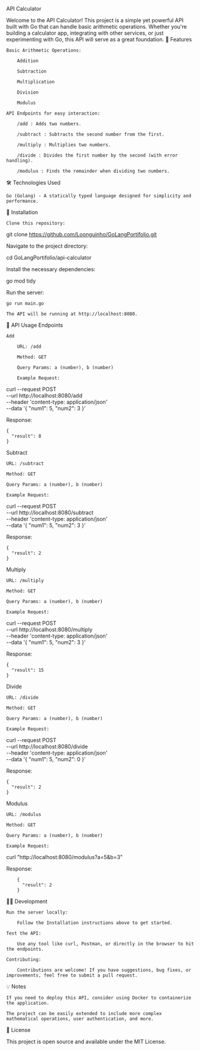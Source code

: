 API Calculator

Welcome to the API Calculator! This project is a simple yet powerful API built with Go that can handle basic arithmetic operations. Whether you're building a calculator app, integrating with other services, or just experimenting with Go, this API will serve as a great foundation.
🚀 Features

    Basic Arithmetic Operations:

        Addition

        Subtraction

        Multiplication

        Division

        Modulus

    API Endpoints for easy interaction:

        /add : Adds two numbers.

        /subtract : Subtracts the second number from the first.

        /multiply : Multiplies two numbers.

        /divide : Divides the first number by the second (with error handling).

        /modulus : Finds the remainder when dividing two numbers.

🛠️ Technologies Used

    Go (Golang) - A statically typed language designed for simplicity and performance.

🔧 Installation

    Clone this repository:

git clone https://github.com/Loonguinho/GoLangPortifolio.git

Navigate to the project directory:

cd GoLangPortifolio/api-calculator

Install the necessary dependencies:

go mod tidy

Run the server:

    go run main.go

    The API will be running at http://localhost:8080.

📡 API Usage
Endpoints

    Add

        URL: /add

        Method: GET

        Query Params: a (number), b (number)

        Example Request:

curl --request POST \
  --url http://localhost:8080/add \
  --header 'content-type: application/json' \
  --data '{
  "num1": 5,
  "num2": 3
}'

Response:

    {
      "result": 8
    }

Subtract

    URL: /subtract

    Method: GET

    Query Params: a (number), b (number)

    Example Request:

curl --request POST \
  --url http://localhost:8080/subtract \
  --header 'content-type: application/json' \
  --data '{
  "num1": 5,
  "num2": 3
}'

Response:

    {
      "result": 2
    }

Multiply

    URL: /multiply

    Method: GET

    Query Params: a (number), b (number)

    Example Request:

curl --request POST \
  --url http://localhost:8080/multiply \
  --header 'content-type: application/json' \
  --data '{
  "num1": 5,
  "num2": 3
}'

Response:

    {
      "result": 15
    }

Divide

    URL: /divide

    Method: GET

    Query Params: a (number), b (number)

    Example Request:

curl --request POST \
  --url http://localhost:8080/divide \
  --header 'content-type: application/json' \
  --data '{
  "num1": 5,
  "num2": 0
}'

Response:

    {
      "result": 2
    }

Modulus

    URL: /modulus

    Method: GET

    Query Params: a (number), b (number)

    Example Request:

curl "http://localhost:8080/modulus?a=5&b=3"

Response:

        {
          "result": 2
        }

🧑‍💻 Development

    Run the server locally:

        Follow the Installation instructions above to get started.

    Test the API:

        Use any tool like curl, Postman, or directly in the browser to hit the endpoints.

    Contributing:

        Contributions are welcome! If you have suggestions, bug fixes, or improvements, feel free to submit a pull request.

💡 Notes

    If you need to deploy this API, consider using Docker to containerize the application.

    The project can be easily extended to include more complex mathematical operations, user authentication, and more.

📜 License

This project is open source and available under the MIT License.
